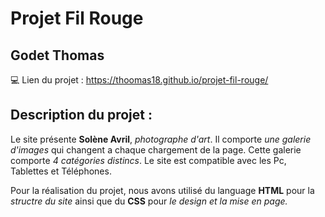 
# Projet Fil Rouge
## Godet Thomas
💻 Lien du projet : https://thoomas18.github.io/projet-fil-rouge/

## Description du projet :

Le site présente **Solène Avril**, *photographe d'art*. Il comporte *une galerie d'images* qui changent a chaque chargement de la page. Cette galerie comporte *4 catégories distincs*. Le site est compatible avec les Pc, Tablettes et Téléphones.

Pour la réalisation du projet, nous avons utilisé du language **HTML** pour la *structre du site* ainsi que du **CSS** pour *le design et la mise en page.*

